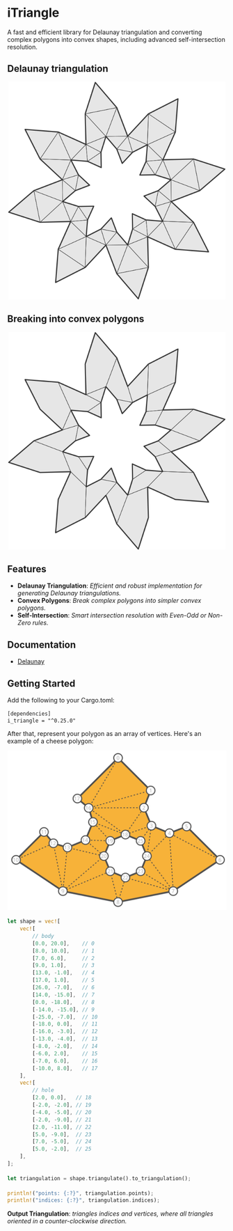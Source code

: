 # iTriangle
A fast and efficient library for Delaunay triangulation and converting complex polygons into convex shapes, including advanced self-intersection resolution.
 
## Delaunay triangulation
<p align="center">
 <img src="readme/star_triangle.svg" width="500"/>
</p>

## Breaking into convex polygons
<p align="center">
 <img src="readme/star_polygon.svg" width="500"/>
</p>

## Features

- **Delaunay Triangulation**: *Efficient and robust implementation for generating Delaunay triangulations.*
- **Convex Polygons**: *Break complex polygons into simpler convex polygons.*
- **Self-Intersection**: *Smart intersection resolution with Even-Odd or Non-Zero rules.*

## Documentation
- [Delaunay](https://ishape-rust.github.io/iShape-js/triangle/delaunay.html)

## Getting Started

Add the following to your Cargo.toml:
```
[dependencies]
i_triangle = "^0.25.0"
```

After that, represent your polygon as an array of vertices. Here's an example of a cheese polygon:

<p align="center">
 <img src="readme/cheese_example.svg" width="600"/>
</p>

```rust
let shape = vec![
    vec![
        // body
        [0.0, 20.0],    // 0
        [8.0, 10.0],    // 1
        [7.0, 6.0],     // 2
        [9.0, 1.0],     // 3
        [13.0, -1.0],   // 4
        [17.0, 1.0],    // 5
        [26.0, -7.0],   // 6
        [14.0, -15.0],  // 7
        [0.0, -18.0],   // 8
        [-14.0, -15.0], // 9
        [-25.0, -7.0],  // 10
        [-18.0, 0.0],   // 11
        [-16.0, -3.0],  // 12
        [-13.0, -4.0],  // 13
        [-8.0, -2.0],   // 14
        [-6.0, 2.0],    // 15
        [-7.0, 6.0],    // 16
        [-10.0, 8.0],   // 17
    ],
    vec![
        // hole
        [2.0, 0.0],   // 18
        [-2.0, -2.0], // 19
        [-4.0, -5.0], // 20
        [-2.0, -9.0], // 21
        [2.0, -11.0], // 22
        [5.0, -9.0],  // 23
        [7.0, -5.0],  // 24
        [5.0, -2.0],  // 25
    ],
];

let triangulation = shape.triangulate().to_triangulation();

println!("points: {:?}", triangulation.points);
println!("indices: {:?}", triangulation.indices);
```

**Output Triangulation**: *triangles indices and vertices, where all triangles oriented in a counter-clockwise direction.*
